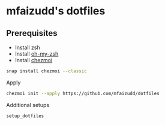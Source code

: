 # mfaizudd's dotfiles

## Prerequisites
 - Install zsh
 - Install [oh-my-zsh](https://ohmyz.sh)
 - Install [chezmoi](https://chezmoi.io)
```sh
snap install chezmoi --classic
```

Apply
```sh
chezmoi init --apply https://github.com/mfaizudd/dotfiles
```

Additional setups
```sh
setup_dotfiles
```

